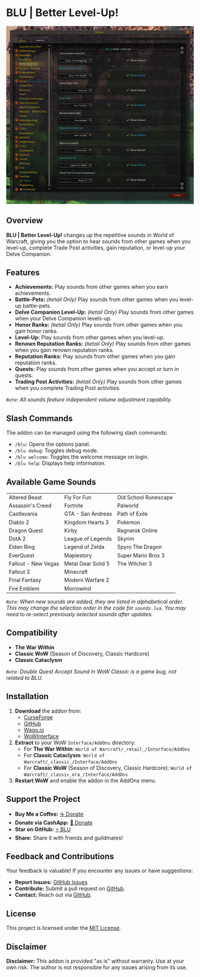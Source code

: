 # BLU | Better Level-Up!

[![In-Game Options - Preview Image](https://raw.githubusercontent.com/donniedice/BLU/main/images/preview.png)](https://raw.githubusercontent.com/donniedice/BLU/main/images/preview.png)

## Overview

**BLU | Better Level-Up!** changes up the repetitive sounds in World of Warcraft, giving you the option to hear sounds from other games when you level-up, complete Trade Post activities, gain reputation, or level-up your Delve Companion.

## Features

- **Achievements:** Play sounds from other games when you earn achievements.
- **Battle-Pets:** *(`R`etail Only)* Play sounds from other games when you level-up battle-pets.
- **Delve Companion Level-Up:** *(`R`etail Only)* Play sounds from other games when your Delve Companion levels-up.
- **Honor Ranks:** *(`R`etail Only)* Play sounds from other games when you gain honor ranks.
- **Level-Up:** Play sounds from other games when you level-up.
- **Renown Reputation Ranks:** *(`R`etail Only)* Play sounds from other games when you gain renown reputation ranks.
- **Reputation Ranks:** Play sounds from other games when you gain reputation ranks.
- **Quests:** Play sounds from other games when you accept or turn in quests.
- **Trading Post Activities:** *(`R`etail Only)* Play sounds from other games when you complete Trading Post activities.

*`Note`: All sounds feature independent volume adjustment capability.*

## Slash Commands

The addon can be managed using the following slash commands:

* `/blu`: Opens the options panel.
* `/blu debug`: Toggles debug mode.
* `/blu welcome`: Toggles the welcome message on login.
* `/blu help`: Displays help information.

## Available Game Sounds

|   |   |   |
|---|---|---|
| Altered Beast | Fly For Fun |  Old School Runescape |
| Assassin's Creed | Fortnite | Palworld |
| Castlevania | GTA - San Andreas | Path of Exile |
| Diablo 2 | Kingdom Hearts 3 | Pokemon |
| Dragon Quest | Kirby | Ragnarok Online |
| DotA 2 | League of Legends | Skyrim |
| Elden Ring | Legend of Zelda | Spyro The Dragon | 
| EverQuest | Maplestory | Super Mario Bros 3 |
| Fallout - New Vegas | Metal Gear Solid 5 | The Witcher 3 |
| Fallout 3 | Minecraft |  |
| Final Fantasy | Modern Warfare 2 |  |
| Fire Emblem | Morrowind |  | 

*`Note`: When new sounds are added, they are listed in alphabetical order. This may change the selection order in the code for `sounds.lua`. You may need to re-select previously selected sounds after updates.*

## Compatibility

* **The War Within**
* **Classic WoW** (Season of Discovery, Classic Hardcore)
* **Classic Cataclysm**

*`Note`: Double Quest Accept Sound in WoW Classic is a game bug, not related to BLU.*

## Installation

1. **Download** the addon from:
    * [CurseForge](https://www.curseforge.com/wow/addons/blu-better-level-up)
    * [GitHub](https://github.com/donniedice/BLU)
    * [Wago.io](https://addons.wago.io/addons/blu)
    * [WoWInterface](https://www.wowinterface.com/downloads/info26465-BLU-BetterLevelUp.html)
2. **Extract** to your WoW `Interface/AddOns` directory:
    * For **The War Within**: `World of Warcraft/_retail_/Interface/AddOns`
    * For **Classic Cataclysm**: `World of Warcraft/_classic_/Interface/AddOns`
    * For **Classic WoW** (Season of Discovery, Classic Hardcore): `World of Warcraft/_classic_era_/Interface/AddOns`
3. **Restart WoW** and enable the addon in the AddOns menu.


## Support the Project

* **Buy Me a Coffee:** [☕️ Donate](https://www.buymeacoffee.com/donniedice)
* **Donate via CashApp:** [💸 Donate](https://bit.ly/3fyxxSU)
* **Star on GitHub:** [⭐️ BLU](https://github.com/donniedice/BLU)
* **Share:** Share it with friends and guildmates!

## Feedback and Contributions

Your feedback is valuable! If you encounter any issues or have suggestions:

* **Report Issues:** [GitHub Issues](https://github.com/donniedice/BLU/issues)
* **Contribute:** Submit a pull request on [GitHub](https://github.com/donniedice/BLU).
* **Contact:** Reach out via [GitHub](https://github.com/donniedice).

## License

This project is licensed under the [MIT License](https://github.com/donniedice/BLU/blob/main/LICENSE).

## Disclaimer

**Disclaimer:** This addon is provided "as is" without warranty. Use at your own risk. The author is not responsible for any issues arising from its use.
